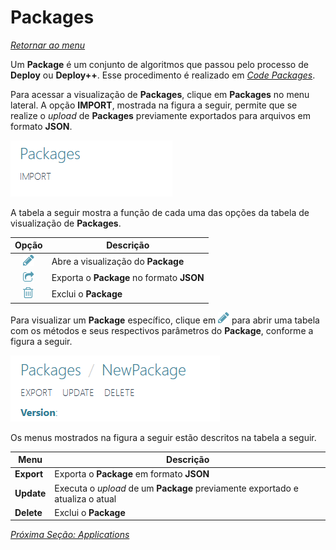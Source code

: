 # Packages

*[Retornar ao menu](README.md)*

Um **Package** é um conjunto de algoritmos que passou pelo processo de **Deploy** ou **Deploy++**. Esse procedimento é realizado em *[Code Packages](EPMProcessorCodePackages.md)*.

Para acessar a visualização de **Packages**, clique em **Packages** no menu lateral. A opção **IMPORT**, mostrada na figura a seguir, permite que se realize o *upload* de **Packages** previamente exportados para arquivos em formato **JSON**.

![imagem package import](./images/packages_import.PNG "Opção Import")

A tabela a seguir mostra a função de cada uma das opções da tabela de visualização de **Packages**.

|Opção|Descrição|
|:---:|---|
|![pencil icon](./images/fa_pencil_icon_18.png "Visualizar")|Abre a visualização do **Package**|
|![share icon](./images/fa_sharesquare_icon_18.png "Exportar")|Exporta o **Package** no formato **JSON**|
|![trash icon](./images/fa_trash_icon_18.png "Excluir")|Exclui o **Package**|

Para visualizar um **Package** específico, clique em ![pencil icon](./images/fa_pencil_icon_18.png "Visualizar") para abrir uma tabela com os métodos e seus respectivos parâmetros do **Package**, conforme a figura a seguir.

![imagem menu package](./images/pacckages_menu_package.PNG "Opções para Packages")

Os menus mostrados na figura a seguir estão descritos na tabela a seguir.

|Menu|Descrição|
|---|---|
|**Export**|Exporta o **Package** em formato **JSON**|
|**Update**|Executa o *upload* de um **Package** previamente exportado e atualiza o atual|
|**Delete**|Exclui o **Package**|

*[Próxima Seção: Applications](EPMProcessorApplications.md)*
